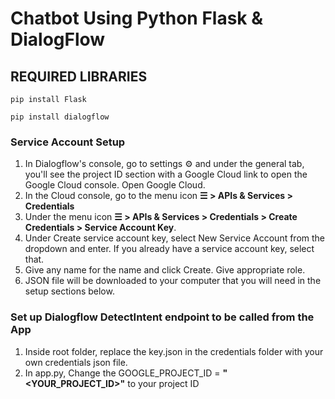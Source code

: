 # Chatbot Using Python Flask & DialogFlow

## REQUIRED LIBRARIES
```
pip install Flask
```
```
pip install dialogflow
```
### Service Account Setup
1. In Dialogflow's console, go to settings ⚙ and under the general tab, you'll see the project ID section with a Google Cloud link to open the Google Cloud console. Open Google Cloud.
2. In the Cloud console, go to the menu icon **☰ > APIs & Services > Credentials**
3. Under the menu icon **☰ > APIs & Services > Credentials > Create Credentials > Service Account Key**.
4. Under Create service account key, select New Service Account from the dropdown and enter. If you already have a service account key, select that. 
5. Give any name for the name and click Create. Give appropriate role.
6. JSON file will be downloaded to your computer that you will need in the setup sections below.

### Set up Dialogflow DetectIntent endpoint to be called from the App
1. Inside root folder, replace the key.json in the credentials folder with your own credentials json file. 
2. In app.py, Change the GOOGLE_PROJECT_ID = **"<YOUR_PROJECT_ID>"** to your project ID
